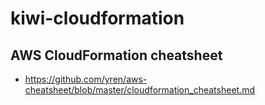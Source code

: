 # kiwi-cloudformation

## AWS CloudFormation cheatsheet
* https://github.com/yren/aws-cheatsheet/blob/master/cloudformation_cheatsheet.md
